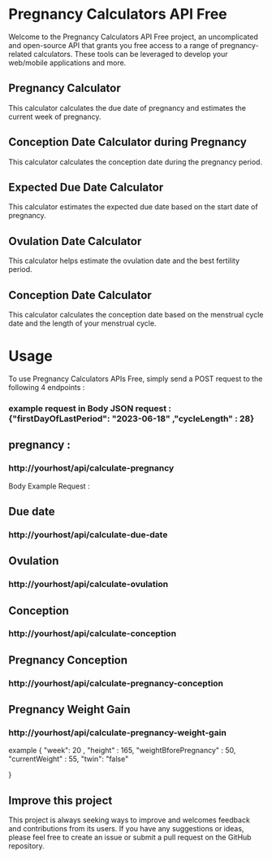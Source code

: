 # Pregnancy Calculators API Free


Welcome to the Pregnancy Calculators API Free project, an uncomplicated and open-source API that grants you free access to a range of pregnancy-related calculators. These tools can be leveraged to develop your web/mobile applications and more.

## Pregnancy Calculator
This calculator calculates the due date of pregnancy and estimates the current week of pregnancy.

##  Conception Date Calculator during Pregnancy
This calculator calculates the conception date during the pregnancy period.

##  Expected Due Date Calculator
This calculator estimates the expected due date based on the start date of pregnancy.

## Ovulation Date Calculator
This calculator helps estimate the ovulation date and the best fertility period.

## Conception Date Calculator
This calculator calculates the conception date based on the menstrual cycle date and the length of your menstrual cycle.

# Usage

To use Pregnancy Calculators APIs Free, simply send a POST request to the following  4 endpoints :

### example request in Body JSON request :   {"firstDayOfLastPeriod": "2023-06-18" ,"cycleLength" : 28}

## pregnancy : 
### http://yourhost/api/calculate-pregnancy
Body Example Request : 


## Due date
### http://yourhost/api/calculate-due-date

## Ovulation
### http://yourhost/api/calculate-ovulation

## Conception
### http://yourhost/api/calculate-conception

## Pregnancy Conception
### http://yourhost/api/calculate-pregnancy-conception



## Pregnancy Weight Gain
### http://yourhost/api/calculate-pregnancy-weight-gain
example
{
  "week": 20 ,
  "height" : 165,
  "weightBforePregnancy" : 50,
  "currentWeight" : 55,
  "twin": "false"

}


## Improve this project

This project is always seeking ways to improve and welcomes feedback and contributions from its users. If you have any suggestions or ideas, please feel free to create an issue or submit a pull request on the GitHub repository.




